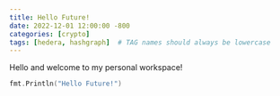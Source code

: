 ```yaml
---
title: Hello Future!
date: 2022-12-01 12:00:00 -800
categories: [crypto]
tags: [hedera, hashgraph]  # TAG names should always be lowercase
---
```


Hello and welcome to my personal workspace!

```go
fmt.Println("Hello Future!")
```
